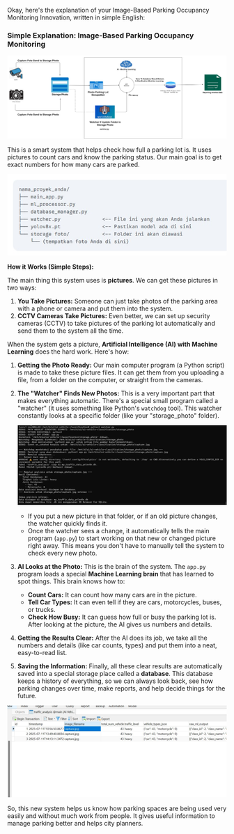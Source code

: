 Okay, here's the explanation of your Image-Based Parking Occupancy Monitoring Innovation, written in simple English:

### Simple Explanation: Image-Based Parking Occupancy Monitoring

![ss](./design/architecture.jpg)


This is a smart system that helps check how full a parking lot is. It uses pictures to count cars and know the parking status. Our main goal is to get exact numbers for how many cars are parked.

![ss](./ss/struktur-folder.jpg)

**How it Works (Simple Steps):**

The main thing this system uses is **pictures**. We can get these pictures in two ways:
1.  **You Take Pictures:** Someone can just take photos of the parking area with a phone or camera and put them into the system.
2.  **CCTV Cameras Take Pictures:** Even better, we can set up security cameras (CCTV) to take pictures of the parking lot automatically and send them to the system all the time.

When the system gets a picture, **Artificial Intelligence (AI) with Machine Learning** does the hard work. Here's how:

1.  **Getting the Photo Ready:** Our main computer program (a Python script) is made to take these picture files. It can get them from you uploading a file, from a folder on the computer, or straight from the cameras.

2.  **The "Watcher" Finds New Photos:**
    This is a very important part that makes everything automatic. There's a special small program called a "watcher" (it uses something like Python's `watchdog` tool). This watcher constantly looks at a specific folder (like your "storage_photo" folder).

    ![ss](./ss/1.jpg)

    * If you put a new picture in that folder, or if an old picture changes, the watcher quickly finds it.
    * Once the watcher sees a change, it automatically tells the main program (`app.py`) to start working on that new or changed picture right away. This means you don't have to manually tell the system to check every new photo.

3.  **AI Looks at the Photo:** This is the brain of the system. The `app.py` program loads a special **Machine Learning brain** that has learned to spot things. This brain knows how to:
    * **Count Cars:** It can count how many cars are in the picture.
    * **Tell Car Types:** It can even tell if they are cars, motorcycles, buses, or trucks.
    * **Check How Busy:** It can guess how full or busy the parking lot is.
    After looking at the picture, the AI gives us numbers and details.

4.  **Getting the Results Clear:** After the AI does its job, we take all the numbers and details (like car counts, types) and put them into a neat, easy-to-read list.

5.  **Saving the Information:** Finally, all these clear results are automatically saved into a special storage place called a **database**. This database keeps a history of everything, so we can always look back, see how parking changes over time, make reports, and help decide things for the future.

   ![ss](./ss/2.jpg)


So, this new system helps us know how parking spaces are being used very easily and without much work from people. It gives useful information to manage parking better and helps city planners.